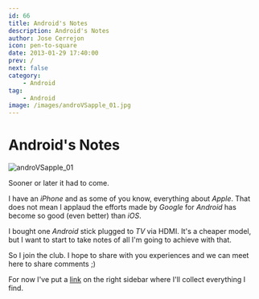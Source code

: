```yaml
---
id: 66
title: Android's Notes
description: Android's Notes
author: Jose Cerrejon
icon: pen-to-square
date: 2013-01-29 17:40:00
prev: /
next: false
category:
    - Android
tag:
    - Android
image: /images/androVSapple_01.jpg
---
```


# Android's Notes

![androVSapple_01](/images/androVSapple_01.jpg)

Sooner or later it had to come.

I have an _iPhone_ and as some of you know, everything about _Apple_. That does not mean I applaud the efforts made by _Google_ for _Android_ has become so good (even better) than _iOS_.

I bought one _Android_ stick plugged to _TV_ via HDMI. It's a cheaper model, but I want to start to take notes of all I'm going to achieve with that.

So I join the club. I hope to share with you experiences and we can meet here to share comments ;)

For now I've put a [link](https://goo.gl/R63lK) on the right sidebar where I'll collect everything I find.

